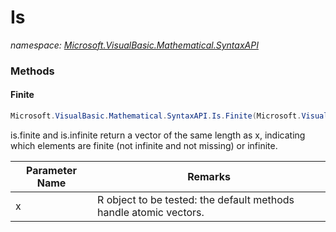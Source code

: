 ﻿# Is
_namespace: [Microsoft.VisualBasic.Mathematical.SyntaxAPI](./index.md)_





### Methods

#### Finite
```csharp
Microsoft.VisualBasic.Mathematical.SyntaxAPI.Is.Finite(Microsoft.VisualBasic.Mathematical.LinearAlgebra.Vector)
```
is.finite and is.infinite return a vector of the same length as x, indicating which elements are finite (not infinite and not missing) or infinite.

|Parameter Name|Remarks|
|--------------|-------|
|x|R object to be tested: the default methods handle atomic vectors.|



